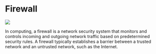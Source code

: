 # Firewall

![](https://i.imgur.com/WlvUrnW.png)


In computing, a firewall is a network security system that monitors and controls incoming and outgoing network traffic based on predetermined security rules. A firewall typically establishes a barrier between a trusted network and an untrusted network, such as the Internet.

